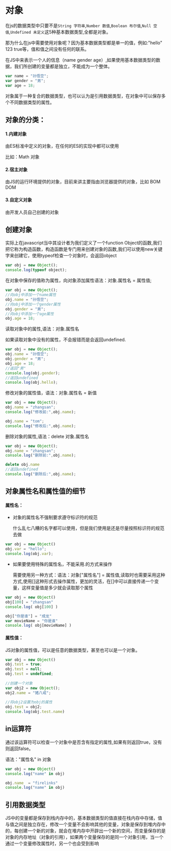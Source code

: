 # 对象

在js的数据类型中只要不是`String 字符串`,`Number 数值`,`Boolean 布尔值`,`Null 空值`,`Undefined 未定义`这5种基本数据类型,全都是对象。

那为什么在js中需要使用对象呢？因为基本数据类型都是单一的值，例如:"hello" 123 true等，值和值之间没有任何的联系。

在JS中来表示一个人的信息（name gender age）,如果使用基本数据类型的数据，我们所创建的变量都是独立，不能成为一个整体。

```javascript
var name = "孙悟空";
var gender = "男";
var age = 18;
```

对象属于一种复合的数据类型，也可以认为是引用数据类型，在对象中可以保存多个不同数据类型的属性。

## 对象的分类：

#### 1.内建对象

由ES标准中定义的对象，在任何的ES的实现中都可以使用

比如：Math 对象

#### 2.宿主对象

由JS的运行环境提供的对象，目前来讲主要指由浏览器提供的对象，比如 BOM DOM


#### 3.自定义对象

由开发人员自己创建的对象


## 创建对象

实际上在javascript当中其设计者为我们定义了一个function Object的函数,我们把它称为构造函数，构造函数是专门用来创建对象的函数,我们可以使用new关键字来创建它，使用typeof检查一个对象时，会返回object

```javascript
var obj = new Object();
console.log(typeof object);
```
在对象中保存的值称为属性，向对象添加属性语法：对象.属性名 = 属性值;

```javascript
var obj = new Object();
//向obj中添加一个name属性
obj.name = "孙悟空";
//向obj中添加一个gender属性
obj.gender = "男";
//向obj中添加一个age属性
obj.age = 18;
```

读取对象中的属性,语法：对象.属性名

如果读取对象中没有的属性，不会报错而是会返回undefined.

```javascript
var obj = new Object();
obj.name = "孙悟空";
obj.gender = "男";
obj.age = 18;
//返回"男"
console.log(obj.gender);
//返回undefined
console.log(obj.hello);
```
			
修改对象的属性值，语法：对象.属性名 = 新值

```javascript
var obj = new Object();
obj.name = "zhangsan";
console.log("修改前:",obj.name);

obj.name = "tom";
console.log("修改后:",obj.name);
```

删除对象的属性,语法：delete 对象.属性名

```javascript
var obj = new Object();
obj.name = "zhangsan";
console.log("删除前:",obj.name);

delete obj.name
//返回undefined
console.log("删除后:",obj.name); 
```

## 对象属性名和属性值的细节

#### 属性名：

* 对象的属性名不强制要求遵守标识符的规范

  什么乱七八糟的名字都可以使用，但是我们使用是还是尽量按照标识符的规范去做

```javascript
var obj = new Object()
obj.var = "hello";
console.log(obj.var);
```

* 如果要使用特殊的属性名，不能采用.的方式来操作

  需要使用另一种方式：语法：对象["属性名"] = 属性值,读取时也需要采用这种方式,使用[]这种形式去操作属性，更加的灵活，在[]中可以直接传递一个变量，这样变量值是多少就会读取那个属性

```javascript
var obj = new Object()
obj[100] = "zhangsan"
console.log( obj[100] )

obj["你是谁"] = "成龙"
var movieName = "你是谁"
console.log( obj[movieName] )
```

#### 属性值：

JS对象的属性值，可以是任意的数据类型，甚至也可以是一个对象。

```javascript
var obj = new Object()
obj.test = true;
obj.test = null;
obj.test = undefined;
			
//创建一个对象
var obj2 = new Object();
obj2.name = "猪八戒";
			
//将obj2设置为obj的属性
obj.test = obj2;
console.log(obj.test.name)
```


## in运算符

通过该运算符可以检查一个对象中是否含有指定的属性,如果有则返回true，没有则返回false。

语法："属性名" in 对象

```javascript
var obj = new Object()
console.log("name" in obj)

obj.name  = "firelinks"
console.log("name" in obj)
```


## 引用数据类型

JS中的变量都是保存到栈内存中的，基本数据类型的值直接在栈内存中存储，值与值之间是独立存在，修改一个变量不会影响其他的变量，对象是保存到堆内存中的，每创建一个新的对象，就会在堆内存中开辟出一个新的空间，而变量保存的是对象的内存地址（对象的引用），如果两个变量保存的是同一个对象引用，当一个通过一个变量修改属性时，另一个也会受到影响
